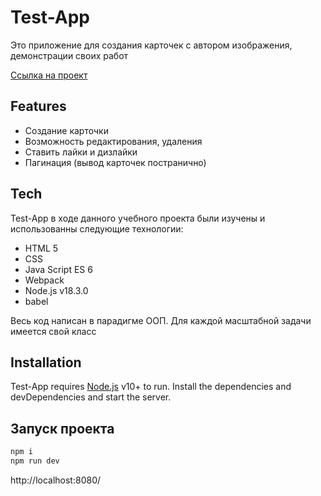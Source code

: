 # Test-App
 Это приложение для создания карточек с автором изображения, демонстрации своих работ

[Ссылка на проект](https://nafisgh.github.io/test-app-deploy/)

## Features
* Создание карточки
* Возможность редактирования, удаления
* Ставить лайки и дизлайки
* Пагинация (вывод карточек постранично) 

## Tech
Test-App в ходе данного учебного проекта были изучены и использованны следующие технологии:

- HTML 5
- CSS
- Java Script ES 6
- Webpack
- Node.js v18.3.0
- babel

Весь код написан в парадигме ООП. Для каждой масштабной задачи имеется свой класс

## Installation

Test-App requires [Node.js](https://nodejs.org/) v10+ to run.
Install the dependencies and devDependencies and start the server.

## Запуск проекта
```sh
npm i
npm run dev
```
http://localhost:8080/
